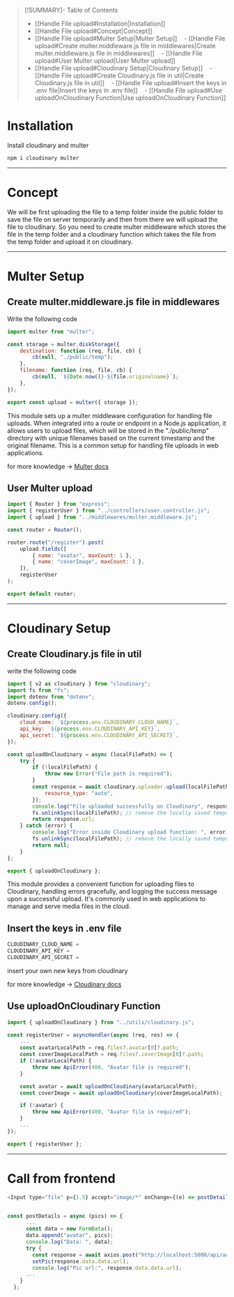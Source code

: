 >[!SUMMARY]- Table of Contents
>- [[Handle File upload#Installation|Installation]]
>- [[Handle File upload#Concept|Concept]]
>- [[Handle File upload#Multer Setup|Multer Setup]]
>    - [[Handle File upload#Create multer.middleware.js file in middlewares|Create multer.middleware.js file in middlewares]]
>    - [[Handle File upload#User Multer upload|User Multer upload]]
>- [[Handle File upload#Cloudinary Setup|Cloudinary Setup]]
>    - [[Handle File upload#Create Cloudinary.js file in util|Create Cloudinary.js file in util]]
>    - [[Handle File upload#Insert the keys in .env file|Insert the keys in .env file]]
>    - [[Handle File upload#Use uploadOnCloudinary Function|Use uploadOnCloudinary Function]]

# Installation

Install cloudinary and multer

```javascript
npm i cloudinary multer
```

---
# Concept

We will be first uploading the file to a temp folder inside the public folder to save the file on server temporarily and then from there we will upload the file to cloudinary.
So you need to create multer middleware which stores the file in the temp folder and a cloudinary function which takes the file from the temp folder and upload it on cloudinary.

---
# Multer Setup
## Create multer.middleware.js file in middlewares

Write the following code

```javascript
import multer from "multer";

const storage = multer.diskStorage({
    destination: function (req, file, cb) {
        cb(null, "./public/temp");
    },
    filename: function (req, file, cb) {
        cb(null, `${Date.now()}-${file.originalname}`);
    },
});

export const upload = multer({ storage });
```

This module sets up a multer middleware configuration for handling file uploads. When integrated into a route or endpoint in a Node.js application, it allows users to upload files, which will be stored in the "./public/temp" directory with unique filenames based on the current timestamp and the original filename. This is a common setup for handling file uploads in web applications.

for more knowledge -> [Multer docs](https://github.com/expressjs/multer)

## User Multer upload

```javascript
import { Router } from "express";
import { registerUser } from "../controllers/user.controller.js";
import { upload } from "../middlewares/multer.middleware.js";

const router = Router();

router.route("/register").post(
    upload.fields([
        { name: "avatar", maxCount: 1 },
        { name: "coverImage", maxCount: 1 },
    ]),
    registerUser
);

export default router;
```

---

# Cloudinary Setup

## Create Cloudinary.js file in util

write the following code

```javascript
import { v2 as cloudinary } from "cloudinary";
import fs from "fs";
import dotenv from "dotenv";
dotenv.config();

cloudinary.config({
    cloud_name: `${process.env.CLOUDINARY_CLOUD_NAME}`,
    api_key: `${process.env.CLOUDINARY_API_KEY}`,
    api_secret: `${process.env.CLOUDINARY_API_SECRET}`,
});

const uploadOnCloudinary = async (localFilePath) => {
    try {
        if (!localFilePath) {
            throw new Error("File path is required");
        }
        const response = await cloudinary.uploader.upload(localFilePath, {
            resource_type: "auto",
        });
        console.log("File uploaded successfully on Cloudinary", response.url);
        fs.unlinkSync(localFilePath); // remove the locally saved temporary file as the upload operation got successfull
        return response.url;
    } catch (error) {
        console.log("Error inside Cloudinary upload function: ", error);
        fs.unlinkSync(localFilePath); // remove the locally saved temporary file as the upload operation got failed
        return null;
    }
};

export { uploadOnCloudinary };
```

This module provides a convenient function for uploading files to Cloudinary, handling errors gracefully, and logging the success message upon a successful upload. It's commonly used in web applications to manage and serve media files in the cloud.

## Insert the keys in .env file

```javascript
CLOUDINARY_CLOUD_NAME = 
CLOUDINARY_API_KEY = 
CLOUDINARY_API_SECRET = 
```

insert your own new keys from cloudinary

for more knowledge -> [Cloudinary docs](https://cloudinary.com/documentation/node_quickstart)

## Use uploadOnCloudinary Function

```javascript
import { uploadOnCloudinary } from "../utils/cloudinary.js";

const registerUser = asyncHandler(async (req, res) => {
    ...
    const avatarLocalPath = req.files?.avatar[0]?.path;
    const coverImageLocalPath = req.files?.coverImage[0]?.path;
    if (!avatarLocalPath) {
        throw new ApiError(400, "Avatar file is required");
    }

    const avatar = await uploadOnCloudinary(avatarLocalPath);
    const coverImage = await uploadOnCloudinary(coverImageLocalPath);

    if (!avatar) {
        throw new ApiError(400, "Avatar file is required");
    }
    ...
});

export { registerUser };
```

---

# Call from frontend

```javascript
<Input type="file" p={1.5} accept="image/*" onChange={(e) => postDetails(e.target.files[0])} />


const postDetails = async (pics) => {
      ...
      const data = new FormData();
      data.append("avatar", pics);
      console.log("Data: ", data);
      try {
        const response = await axios.post("http://localhost:5000/api/auth/uploadPic", data);
        setPic(response.data.data.url);
        console.log("Pic url:", response.data.data.url);
	  ...
    }
  };
```